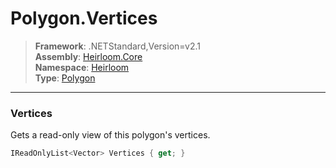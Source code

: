 # Polygon.Vertices

> **Framework**: .NETStandard,Version=v2.1  
> **Assembly**: [Heirloom.Core][0]  
> **Namespace**: [Heirloom][0]  
> **Type**: [Polygon][1]

--------------------------------------------------------------------------------

### Vertices

Gets a read-only view of this polygon's vertices.

```cs
IReadOnlyList<Vector> Vertices { get; }
```

[0]: ../Heirloom.Core.md
[1]: Heirloom.Polygon.md
